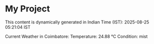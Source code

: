 # My Project

This content is dynamically generated in Indian Time (IST): 2025-08-25 05:21:04 IST


Current Weather in Coimbatore:
Temperature: 24.88 °C
Condition: mist
